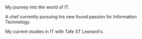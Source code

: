 My journey into the world of IT.

A chef currently pursuing his new found passion for Information Technology.

My current studies in IT with Tafe ST Leonard's.
